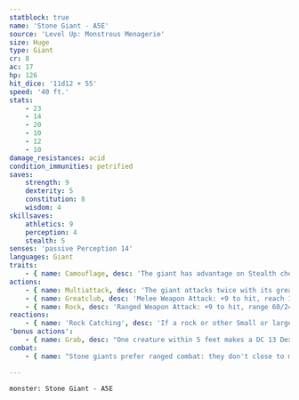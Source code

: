 ```yaml
---
statblock: true
name: 'Stone Giant - A5E'
source: 'Level Up: Monstrous Menagerie'
size: Huge
type: Giant
cr: 8
ac: 17
hp: 126
hit_dice: '11d12 + 55'
speed: '40 ft.'
stats:
    - 23
    - 14
    - 20
    - 10
    - 12
    - 10
damage_resistances: acid
condition_immunities: petrified
saves:
    strength: 9
    dexterity: 5
    constitution: 8
    wisdom: 4
skillsaves:
    athletics: 9
    perception: 4
    stealth: 5
senses: 'passive Perception 14'
languages: Giant
traits:
    - { name: Camouflage, desc: 'The giant has advantage on Stealth checks made to hide in rocky terrain.' }
actions:
    - { name: Multiattack, desc: 'The giant attacks twice with its greatclub or twice with rocks.' }
    - { name: Greatclub, desc: 'Melee Weapon Attack: +9 to hit, reach 15 ft., one target. Hit: 19 (3d8 + 6) bludgeoning damage. If the target is a Large or smaller creature, it makes a DC 19 Strength saving throw, falling prone on a failure.' }
    - { name: Rock, desc: 'Ranged Weapon Attack: +9 to hit, range 60/240 ft., one target. Hit: 20 (4d6 + 6) bludgeoning damage. If the target is a Large or smaller creature, it makes a DC 19 Strength saving throw. On a failure, it is pushed 10 feet away from the giant and knocked prone. In lieu of a rock, the giant can throw a grappled Medium or smaller creature up to 30 feet. On a hit, the target and the thrown creature both take 15 (3d6 + 5) bludgeoning damage. On a miss, only the thrown creature takes the damage. The thrown creature falls prone in an unoccupied space 5 feet from the target.' }
reactions:
    - { name: 'Rock Catching', desc: 'If a rock or other Small or larger projectile is hurled or fired at the giant, the giant makes a DC 10 Dexterity saving throw. On a success, the giant catches the projectile, takes no bludgeoning or piercing damage from it, and is not pushed or knocked prone by it.' }
'bonus actions':
    - { name: Grab, desc: "One creature within 5 feet makes a DC 13 Dexterity saving throw. On a failure, it is grappled (escape DC 17). Until this grapple ends, the giant can't grab another target, and it makes greatclub attacks with advantage against the grappled target." }
combat:
    - { name: "Stone giants prefer ranged combat: they don't close to melee range unless they're out of rocks", desc: "On the other hand, they don't retreat from melee. A stone giant will die in battle to protect its home. Otherwise, it parleys or surrenders once bloodied." }

---
```

```statblock
monster: Stone Giant - A5E
```
